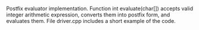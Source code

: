 Postfix evaluator implementation. Function int evaluate(char[]) accepts valid integer
arithmetic expression, converts them into postfix form, and evaluates them. File driver.cpp
includes a short example of the code.
